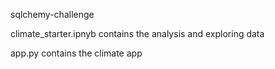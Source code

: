 sqlchemy-challenge

climate_starter.ipnyb contains the analysis and exploring data

app.py contains the climate app